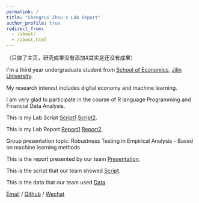 ```yaml
---
permalink: /
title: "Shengrui Zhou's Lab Report"
author_profile: true
redirect_from: 
  - /about/
  - /about.html
---
```

（只做了主页，研究成果没有添加#其实是还没有成果）

I'm a third year undergraduate student from [School of Economics](https://jjxy.jlu.edu.cn/), [Jilin University](https://www.jlu.edu.cn/). 

My research interest includes digital economy and machine learning.

I am very glad to participate in the course of R language Programming and Financial Data Analysis. 

This is my Lab Script [Script1](../files/Exercise_1.R) [Script2](../files/Exercise_2.R).

This is my Lab Report [Report1](../files/Lab_Report.pdf) [Report2](../files/Lab_Report2.pdf).

Group presentation topic: Robustness Testing in Empirical Analysis - Based on machine learning methods

This is the report presented by our team [Presentation](../files/Presentation.pdf).

This is the script that our team showed [Script](../files/Presentation.R).

This is the data that our team used [Data](../files/data.csv).

[Email](mailto:zhousr2421@mails.jlu.edu.cn) / [Github](https://github.com/SR6688) / [Wechat](../images/wechat.jpg)

